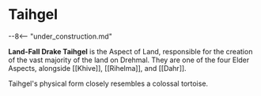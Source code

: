 # Taihgel

--8<-- "under_construction.md"

**Land-Fall Drake Taihgel** is the Aspect of Land, responsible for the creation of the vast majority of the land on Drehmal. They are one of the four Elder Aspects, alongside [[Khive]], [[Rihelma]], and [[Dahr]]. 

Taihgel's physical form closely resembles a colossal tortoise.

